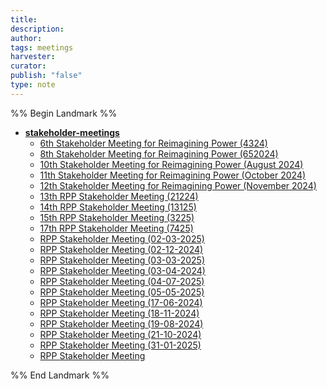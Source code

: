 ```yaml
---
title: 
description: 
author: 
tags: meetings
harvester: 
curator: 
publish: "false"
type: note
---
```

%% Begin Landmark %%
- **[stakeholder-meetings](notes/rpp/rpp-archive/rpp-meetings/stakeholder-meetings/stakeholder-meetings.md)**
  - [6th Stakeholder Meeting for Reimagining Power (4324)](6th%20Stakeholder%20Meeting%20for%20Reimagining%20Power%20(4324))
  - [8th Stakeholder Meeting for Reimagining Power (652024) ](8th%20Stakeholder%20Meeting%20for%20Reimagining%20Power%20(652024)%20)
  - [10th Stakeholder Meeting for Reimagining Power (August 2024)](10th%20Stakeholder%20Meeting%20for%20Reimagining%20Power%20(August%202024))
  - [11th Stakeholder Meeting for Reimagining Power (October 2024)](11th%20Stakeholder%20Meeting%20for%20Reimagining%20Power%20(October%202024))
  - [12th Stakeholder Meeting for Reimagining Power (November 2024)](12th%20Stakeholder%20Meeting%20for%20Reimagining%20Power%20(November%202024))
  - [13th RPP Stakeholder Meeting (21224)](13th%20RPP%20Stakeholder%20Meeting%20(21224))
  - [14th RPP Stakeholder Meeting (13125)](14th%20RPP%20Stakeholder%20Meeting%20(13125))
  - [15th RPP Stakeholder Meeting (3225)](15th%20RPP%20Stakeholder%20Meeting%20(3225))
  - [17th RPP Stakeholder Meeting (7425)  ](17th%20RPP%20Stakeholder%20Meeting%20(7425)%20%20)
  - [RPP Stakeholder Meeting (02-03-2025)](notes/rpp/rpp-archive/rpp-meetings/stakeholder-meetings/RPP%20Stakeholder%20Meeting%20(02-03-2025).md)
  - [RPP Stakeholder Meeting (02-12-2024)](notes/rpp/rpp-archive/rpp-meetings/stakeholder-meetings/RPP%20Stakeholder%20Meeting%20(02-12-2024).md)
  - [RPP Stakeholder Meeting (03-03-2025)](notes/rpp/rpp-archive/rpp-meetings/stakeholder-meetings/RPP%20Stakeholder%20Meeting%20(03-03-2025).md)
  - [RPP Stakeholder Meeting (03-04-2024)](notes/rpp/rpp-archive/rpp-meetings/stakeholder-meetings/RPP%20Stakeholder%20Meeting%20(03-04-2024).md)
  - [RPP Stakeholder Meeting (04-07-2025)](notes/rpp/rpp-archive/rpp-meetings/stakeholder-meetings/RPP%20Stakeholder%20Meeting%20(04-07-2025).md)
  - [RPP Stakeholder Meeting (05-05-2025)](notes/rpp/rpp-archive/rpp-meetings/stakeholder-meetings/RPP%20Stakeholder%20Meeting%20(05-05-2025).md)
  - [RPP Stakeholder Meeting (17-06-2024)](notes/rpp/rpp-archive/rpp-meetings/stakeholder-meetings/RPP%20Stakeholder%20Meeting%20(17-06-2024).md)
  - [RPP Stakeholder Meeting (18-11-2024)](notes/rpp/rpp-archive/rpp-meetings/stakeholder-meetings/RPP%20Stakeholder%20Meeting%20(18-11-2024).md)
  - [RPP Stakeholder Meeting (19-08-2024)](notes/rpp/rpp-archive/rpp-meetings/stakeholder-meetings/RPP%20Stakeholder%20Meeting%20(19-08-2024).md)
  - [RPP Stakeholder Meeting (21-10-2024)](notes/rpp/rpp-archive/rpp-meetings/stakeholder-meetings/RPP%20Stakeholder%20Meeting%20(21-10-2024).md)
  - [RPP Stakeholder Meeting (31-01-2025)](notes/rpp/rpp-archive/rpp-meetings/stakeholder-meetings/RPP%20Stakeholder%20Meeting%20(31-01-2025).md)
  - [RPP Stakeholder Meeting](notes/rpp/rpp-archive/rpp-meetings/stakeholder-meetings/RPP%20Stakeholder%20Meeting.md)

%% End Landmark %%